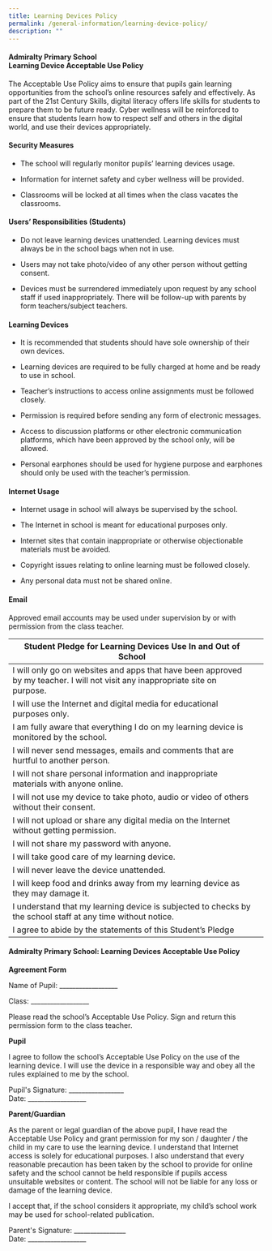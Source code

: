 ```yaml
---
title: Learning Devices Policy
permalink: /general-information/learning-device-policy/
description: ""
---
```

#### Admiralty Primary School <br>Learning Device Acceptable Use Policy

The Acceptable Use Policy aims to ensure that pupils gain learning opportunities from the school’s online resources safely and effectively. As part of the 21st Century Skills, digital literacy offers life skills for students to prepare them to be future ready. Cyber wellness will be reinforced to ensure that students learn how to respect self and others in the digital world, and use their devices appropriately.


#### Security Measures

* The school will regularly monitor pupils’ learning devices usage.

* Information for internet safety and cyber wellness will be provided.

* Classrooms will be locked at all times when the class vacates the classrooms.

#### Users’ Responsibilities (Students)

* Do not leave learning devices unattended. Learning devices must always be in the school bags when not in use.

* Users may not take photo/video of any other person without getting consent.

* Devices must be surrendered immediately upon request by any school staff if used inappropriately. There will be follow-up with parents by form teachers/subject teachers.

#### Learning Devices

* It is recommended that students should have sole ownership of their own devices.

* Learning devices are required to be fully charged at home and be ready to use in school.

* Teacher’s instructions to access online assignments must be followed closely.

* Permission is required before sending any form of electronic messages.

* Access to discussion platforms or other electronic communication platforms, which have been approved by the school only, will be allowed.

* Personal earphones should be used for hygiene purpose and earphones should only be used with the teacher’s permission.


#### Internet Usage

* Internet usage in school will always be supervised by the school.

* The Internet in school is meant for educational purposes only.

* Internet sites that contain inappropriate or otherwise objectionable materials must be avoided.

* Copyright issues relating to online learning must be followed closely.

* Any personal data must not be shared online.


#### Email
Approved email accounts may be used under supervision by or with permission from the class teacher.

| Student Pledge for Learning Devices Use In and Out of School                                                                   |   |
|--------------------------------------------------------------------------------------------------------------------------------|---|
| I will only go on websites and apps that have been approved by my teacher. I will not visit any inappropriate site on purpose. |   |
| I will use the Internet and digital media for educational purposes only.                                                       |   |
| I am fully aware that everything I do on my learning device is monitored by the school.                                        |   |
| I will never send messages, emails and comments that are hurtful to another person.                                            |   |
| I will not share personal information and inappropriate materials with anyone online.                                          |   |
| I will not use my device to take photo, audio or video of others without their consent.                                        |   |
| I will not upload or share any digital media on the Internet without getting permission.                                       |   |
| I will not share my password with anyone.                                                                                      |   |
| I will take good care of my learning device.                                                                                   |   |
| I will never leave the device unattended.                                                                                      |   |
| I will keep food and drinks away from my learning device as they may damage it.                                                |   |
| I understand that my learning device is subjected to checks by the school staff at any time without notice.                    |   |
| I agree to abide by the statements of this Student’s Pledge                                                                    |   |

#### Admiralty Primary School:  Learning Devices Acceptable Use Policy
**Agreement Form**

Name of Pupil: __________________ 


Class: __________________


Please read the school’s Acceptable Use Policy.
Sign and return this permission form to the class teacher.

**Pupil**

I agree to follow the school’s Acceptable Use Policy on the use of the learning device. I will use the device in a responsible way and obey all the rules explained to me by the school.


Pupil's Signature: _________________	
Date: __________________


**Parent/Guardian**

As the parent or legal guardian of the above pupil, I have read the Acceptable Use Policy and grant permission for my son / daughter / the child in my care to use the learning device. I understand that Internet access is solely for educational purposes. I also understand that every reasonable precaution has been taken by the school to provide for online safety and the school cannot be held responsible if pupils access unsuitable websites or content. The school will not be liable for any loss or damage of the learning device.

I accept that, if the school considers it appropriate, my child’s school work may be used for school-related publication.


Parent's Signature: ________________	
Date: __________________